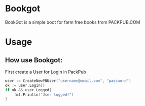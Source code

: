 # Bookgot
BookGot is a simple boot for farm free books from PACKPUB.COM

# Usage

## How use Bookgot:
First create a User for Login in PackPub

```go
user := CreateNewPBUser("username@email.com", "password")
ok := user.Login()
if ok && user.Logged{
	fmt.Println("User logged!")
}

```
